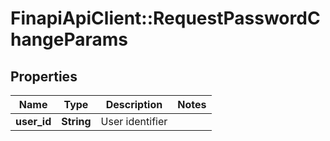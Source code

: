# FinapiApiClient::RequestPasswordChangeParams

## Properties
Name | Type | Description | Notes
------------ | ------------- | ------------- | -------------
**user_id** | **String** | User identifier | 


